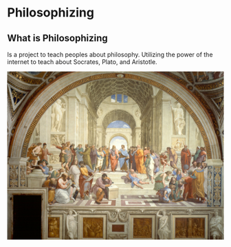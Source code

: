 # Philosophizing

## What is Philosophizing

Is a project to teach peoples about philosophy. Utilizing the power of the internet to teach about Socrates, Plato, and Aristotle.

<img src="img/academia-de-platao.png"/>